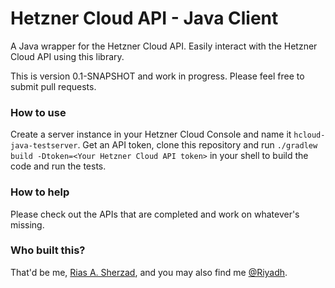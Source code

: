 # Hetzner Cloud API - Java Client

A Java wrapper for the Hetzner Cloud API. Easily interact with the Hetzner Cloud API using this library.

This is version 0.1-SNAPSHOT and work in progress. Please feel free to submit pull requests.

### How to use

Create a server instance in your Hetzner Cloud Console and name it `hcloud-java-testserver`. Get an API token, clone this repository and run `./gradlew build -Dtoken=<Your Hetzner Cloud API token>` in your shell to build the code and run the tests.

### How to help

Please check out the APIs that are completed and work on whatever's missing.

### Who built this?

That'd be me, [Rias A. Sherzad](http://www.sherzad.com), and you may also find me [@Riyadh](https://twitter.com/Riyadh).
